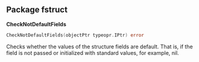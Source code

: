 ## Package fstruct

__CheckNotDefaultFields__
```go
CheckNotDefaultFields(objectPtr typeopr.IPtr) error
```
Checks whether the values ​​of the structure fields are default.
That is, if the field is not passed or initialized with standard values, for example, nil.